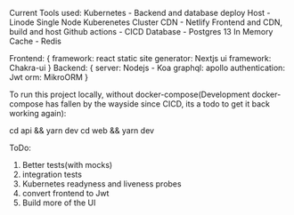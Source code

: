 



Current Tools used:
Kubernetes - Backend and database deploy
Host - Linode Single Node Kuberenetes Cluster
CDN - Netlify Frontend and CDN, build and host
Github actions - CICD
Database - Postgres 13
In Memory Cache - Redis


Frontend: {
  framework: react
  static site generator: Nextjs
  ui framework: Chakra-ui
}
Backend: {
  server: Nodejs - Koa
  graphql: apollo
  authentication: Jwt
  orm: MikroORM
}

To run this project locally, without docker-compose(Development docker-compose has fallen by the wayside since CICD, its a todo to get it back working again):

cd api && yarn dev
cd web && yarn dev

ToDo: 
 1. Better tests(with mocks)
 2. integration tests
 3. Kubernetes readyness and liveness probes
 4. convert frontend to Jwt
 5. Build more of the UI
